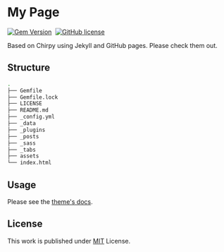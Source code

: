 # My Page

[![Gem Version](https://img.shields.io/gem/v/jekyll-theme-chirpy)][gem]&nbsp;
[![GitHub license](https://img.shields.io/github/license/cotes2020/chirpy-starter.svg?color=blue)][mit]

Based on Chirpy using Jekyll and GitHub pages. Please check them out.
<!-- TODO: add links -->

## Structure

```bash
.
├── Gemfile
├── Gemfile.lock
├── LICENSE
├── README.md
├── _config.yml
├── _data
├── _plugins
├── _posts
├── _sass
├── _tabs
├── assets
└── index.html
```

## Usage

Please see the [theme's docs](https://github.com/cotes2020/jekyll-theme-chirpy#documentation).

## License

This work is published under [MIT][mit] License.

[gem]: https://rubygems.org/gems/jekyll-theme-chirpy
[chirpy]: https://github.com/cotes2020/jekyll-theme-chirpy/
[use-template]: https://github.com/cotes2020/chirpy-starter/generate
[CD]: https://en.wikipedia.org/wiki/Continuous_deployment
[mit]: https://github.com/cotes2020/chirpy-starter/blob/master/LICENSE
